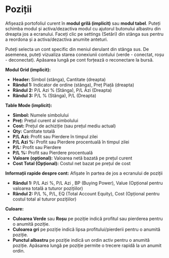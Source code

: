 # **Poziții**

Afișează portofoliul curent în **modul grilă (implicit)** sau **modul tabel**. 
Puteți schimba modul și activa/dezactiva modul cu ajutorul butonului albastru din dreapta jos a ecranului.
Faceți clic pe settings (Setări) din stânga sus pentru a reordona și a activa/dezactiva anumite anteturi.

Puteți selecta un cont specific din meniul derulant din stânga sus.
De asemenea, puteți vizualiza starea conexiunii contului (verde - conectat, roșu - deconectat).
Apăsarea lungă pe cont forțează o reconectare la bursă.

**Modul Grid (implicit):**
  - **Header:** Simbol (stânga), Cantitate (dreapta)
  - **Rândul 1:** Indicator de ordine (stânga), Preț Piață (dreapta)
  - **Rândul 2:** P/L Azi % (Stânga), P/L Azi (Dreapta)
  - **Rândul 3:** P/L % (Stânga), P/L (Dreapta)

**Table Mode (implicit):**
  - **Simbol:** Numele simbolului
  - **Preț:** Prețul curent al simbolului
  - **Cost:** Prețul de achiziție (sau prețul mediu actual)
  - **Qty:** Cantitate totală
  - **P/L Azi:** Profit sau Pierdere în timpul zilei
  - **P/L Azi %:** Profit sau Pierdere procentuală în timpul zilei
  - **P/L:** Profit sau Pierdere
  - **P/L %:** Profit sau Pierdere procentuală
  - **Valoare (opțional):** Valoarea netă bazată pe prețul curent
  - **Cost Total (Opțional):** Costul net bazat pe prețul de cost

**Informații rapide despre cont:**
  Afișate în partea de jos a ecranului de poziții
  - **Rândul 1:** P/L Azi %, P/L Azi , BP (Buying Power), Value (Opțional pentru valoarea totală a tuturor pozițiilor)
  - **Rândul 2:** P/L %, P/L, EQ (Total Account Equity), Cost (Opțional pentru costul total al tuturor pozițiilor)

**Culoare:**
  - **Culoarea Verde** sau **Roșu** pe poziție indică profitul sau pierderea pentru o anumită poziție.
  - **Culoarea gri** pe poziție indică lipsa profitului/pierderii pentru o anumită poziție.
  - **Punctul albastru** pe poziție indică un ordin activ pentru o anumită poziție. Apăsarea lungă pe poziție permite o trecere rapidă la un anumit ordin.
